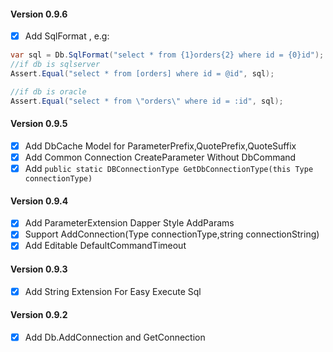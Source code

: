#### Version 0.9.6
- [X] Add SqlFormat , e.g:
```C#
var sql = Db.SqlFormat("select * from {1}orders{2} where id = {0}id");
//if db is sqlserver
Assert.Equal("select * from [orders] where id = @id", sql);

//if db is oracle
Assert.Equal("select * from \"orders\" where id = :id", sql); 
```

#### Version 0.9.5
- [X] Add DbCache Model for ParameterPrefix,QuotePrefix,QuoteSuffix
- [X] Add Common Connection CreateParameter Without DbCommand
- [X] Add `public static DBConnectionType GetDbConnectionType(this Type connectionType)`

#### Version 0.9.4
- [X] Add ParameterExtension Dapper Style AddParams
- [X] Support AddConnection(Type connectionType,string connectionString) 
- [X] Add Editable DefaultCommandTimeout

#### Version 0.9.3
- [X] Add String Extension For Easy Execute Sql

#### Version 0.9.2
- [X] Add Db.AddConnection and GetConnection